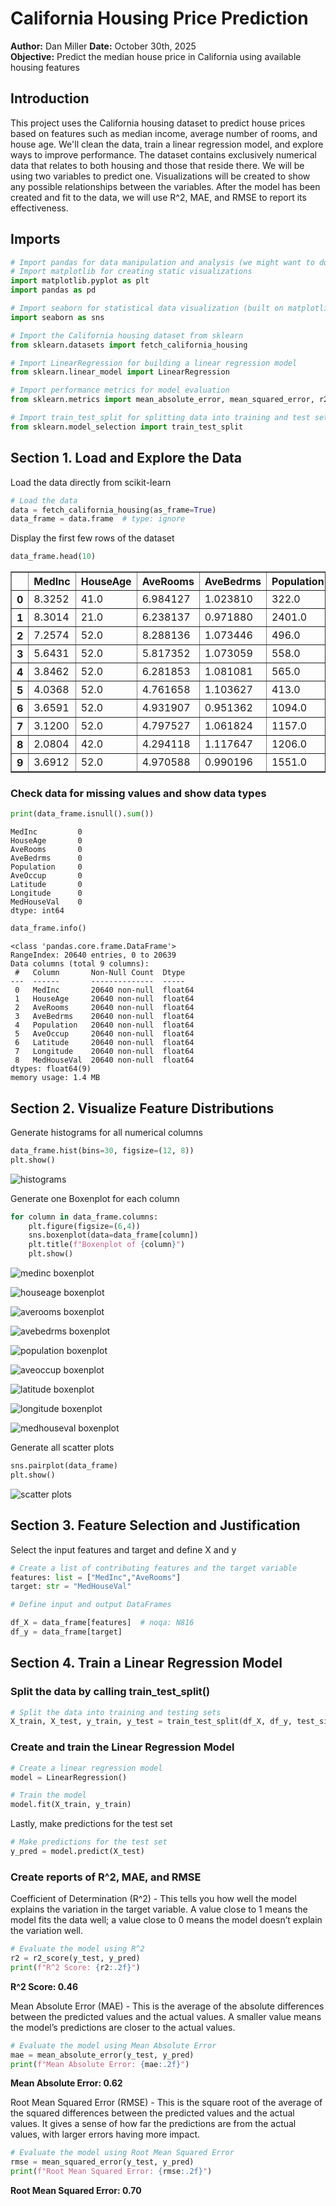 # **California Housing Price Prediction**
**Author:** Dan Miller 
**Date:** October 30th, 2025  
**Objective:** Predict the median house price in California using available housing features

## **Introduction**

This project uses the California housing dataset to predict house prices based on features such as median income, average number of rooms, and house age. We'll clean the data, train a linear regression model, and explore ways to improve performance. The dataset contains exclusively numerical data that relates to both housing and those that reside there. We will be using two variables to predict one. Visualizations will be created to show any possible relationships between the variables. After the model has been created and fit to the data, we will use R^2, MAE, and RMSE to report its effectiveness.

## **Imports**

```python
# Import pandas for data manipulation and analysis (we might want to do more with it)
# Import matplotlib for creating static visualizations
import matplotlib.pyplot as plt
import pandas as pd

# Import seaborn for statistical data visualization (built on matplotlib)
import seaborn as sns

# Import the California housing dataset from sklearn
from sklearn.datasets import fetch_california_housing

# Import LinearRegression for building a linear regression model
from sklearn.linear_model import LinearRegression

# Import performance metrics for model evaluation
from sklearn.metrics import mean_absolute_error, mean_squared_error, r2_score

# Import train_test_split for splitting data into training and test sets
from sklearn.model_selection import train_test_split
```

## **Section 1. Load and Explore the Data**

Load the data directly from scikit-learn

```python
# Load the data
data = fetch_california_housing(as_frame=True)
data_frame = data.frame  # type: ignore
```

Display the first few rows of the dataset

```python
data_frame.head(10)
```

<div>
<style scoped>
    .dataframe tbody tr th:only-of-type {
        vertical-align: middle;
    }

    .dataframe tbody tr th {
        vertical-align: top;
    }

    .dataframe thead th {
        text-align: right;
    }
</style>
<table border="1" class="dataframe">
  <thead>
    <tr style="text-align: right;">
      <th></th>
      <th>MedInc</th>
      <th>HouseAge</th>
      <th>AveRooms</th>
      <th>AveBedrms</th>
      <th>Population</th>
      <th>AveOccup</th>
      <th>Latitude</th>
      <th>Longitude</th>
      <th>MedHouseVal</th>
    </tr>
  </thead>
  <tbody>
    <tr>
      <th>0</th>
      <td>8.3252</td>
      <td>41.0</td>
      <td>6.984127</td>
      <td>1.023810</td>
      <td>322.0</td>
      <td>2.555556</td>
      <td>37.88</td>
      <td>-122.23</td>
      <td>4.526</td>
    </tr>
    <tr>
      <th>1</th>
      <td>8.3014</td>
      <td>21.0</td>
      <td>6.238137</td>
      <td>0.971880</td>
      <td>2401.0</td>
      <td>2.109842</td>
      <td>37.86</td>
      <td>-122.22</td>
      <td>3.585</td>
    </tr>
    <tr>
      <th>2</th>
      <td>7.2574</td>
      <td>52.0</td>
      <td>8.288136</td>
      <td>1.073446</td>
      <td>496.0</td>
      <td>2.802260</td>
      <td>37.85</td>
      <td>-122.24</td>
      <td>3.521</td>
    </tr>
    <tr>
      <th>3</th>
      <td>5.6431</td>
      <td>52.0</td>
      <td>5.817352</td>
      <td>1.073059</td>
      <td>558.0</td>
      <td>2.547945</td>
      <td>37.85</td>
      <td>-122.25</td>
      <td>3.413</td>
    </tr>
    <tr>
      <th>4</th>
      <td>3.8462</td>
      <td>52.0</td>
      <td>6.281853</td>
      <td>1.081081</td>
      <td>565.0</td>
      <td>2.181467</td>
      <td>37.85</td>
      <td>-122.25</td>
      <td>3.422</td>
    </tr>
    <tr>
      <th>5</th>
      <td>4.0368</td>
      <td>52.0</td>
      <td>4.761658</td>
      <td>1.103627</td>
      <td>413.0</td>
      <td>2.139896</td>
      <td>37.85</td>
      <td>-122.25</td>
      <td>2.697</td>
    </tr>
    <tr>
      <th>6</th>
      <td>3.6591</td>
      <td>52.0</td>
      <td>4.931907</td>
      <td>0.951362</td>
      <td>1094.0</td>
      <td>2.128405</td>
      <td>37.84</td>
      <td>-122.25</td>
      <td>2.992</td>
    </tr>
    <tr>
      <th>7</th>
      <td>3.1200</td>
      <td>52.0</td>
      <td>4.797527</td>
      <td>1.061824</td>
      <td>1157.0</td>
      <td>1.788253</td>
      <td>37.84</td>
      <td>-122.25</td>
      <td>2.414</td>
    </tr>
    <tr>
      <th>8</th>
      <td>2.0804</td>
      <td>42.0</td>
      <td>4.294118</td>
      <td>1.117647</td>
      <td>1206.0</td>
      <td>2.026891</td>
      <td>37.84</td>
      <td>-122.26</td>
      <td>2.267</td>
    </tr>
    <tr>
      <th>9</th>
      <td>3.6912</td>
      <td>52.0</td>
      <td>4.970588</td>
      <td>0.990196</td>
      <td>1551.0</td>
      <td>2.172269</td>
      <td>37.84</td>
      <td>-122.25</td>
      <td>2.611</td>
    </tr>
  </tbody>
</table>
</div>

### **Check data for missing values and show data types**

```python
print(data_frame.isnull().sum())
```


    MedInc         0
    HouseAge       0
    AveRooms       0
    AveBedrms      0
    Population     0
    AveOccup       0
    Latitude       0
    Longitude      0
    MedHouseVal    0
    dtype: int64

```python
data_frame.info()
```

    <class 'pandas.core.frame.DataFrame'>
    RangeIndex: 20640 entries, 0 to 20639
    Data columns (total 9 columns):
     #   Column       Non-Null Count  Dtype  
    ---  ------       --------------  -----  
     0   MedInc       20640 non-null  float64
     1   HouseAge     20640 non-null  float64
     2   AveRooms     20640 non-null  float64
     3   AveBedrms    20640 non-null  float64
     4   Population   20640 non-null  float64
     5   AveOccup     20640 non-null  float64
     6   Latitude     20640 non-null  float64
     7   Longitude    20640 non-null  float64
     8   MedHouseVal  20640 non-null  float64
    dtypes: float64(9)
    memory usage: 1.4 MB


## **Section 2. Visualize Feature Distributions**

Generate histograms for all numerical columns

```python
data_frame.hist(bins=30, figsize=(12, 8))
plt.show()
```

![histograms](image.png)

Generate one Boxenplot for each column

```python
for column in data_frame.columns:
    plt.figure(figsize=(6,4))
    sns.boxenplot(data=data_frame[column])
    plt.title(f"Boxenplot of {column}")
    plt.show()
```

![medinc boxenplot](image-1.png)

![houseage boxenplot](image-2.png)

![averooms boxenplot](image-3.png)

![avebedrms boxenplot](image-4.png)

![population boxenplot](image-5.png)

![aveoccup boxenplot](image-6.png)

![latitude boxenplot](image-7.png)

![longitude boxenplot](image-8.png)

![medhouseval boxenplot](image-9.png)

Generate all scatter plots

```python
sns.pairplot(data_frame)
plt.show()
```

![scatter plots](image-10.png)

## **Section 3. Feature Selection and Justification**

Select the input features and target and define X and y

```python
# Create a list of contributing features and the target variable
features: list = ["MedInc","AveRooms"]
target: str = "MedHouseVal"

# Define input and output DataFrames

df_X = data_frame[features]  # noqa: N816
df_y = data_frame[target]
```

## **Section 4. Train a Linear Regression Model**

### **Split the data by calling train_test_split()**

```python
# Split the data into training and testing sets
X_train, X_test, y_train, y_test = train_test_split(df_X, df_y, test_size=0.2, random_state=42)
```

### **Create and train the Linear Regression Model**

```python
# Create a linear regression model
model = LinearRegression()

# Train the model
model.fit(X_train, y_train)
```

Lastly, make predictions for the test set

```python
# Make predictions for the test set
y_pred = model.predict(X_test)
```

### **Create reports of R^2, MAE, and RMSE**

Coefficient of Determination (R^2) - This tells you how well the model explains the variation in the target variable. A value close to 1 means the model fits the data well; a value close to 0 means the model doesn’t explain the variation well.
```python
# Evaluate the model using R^2
r2 = r2_score(y_test, y_pred)
print(f"R^2 Score: {r2:.2f}")
```
**R^2 Score: 0.46**

Mean Absolute Error (MAE) - This is the average of the absolute differences between the predicted values and the actual values. A smaller value means the model’s predictions are closer to the actual values.
```python
# Evaluate the model using Mean Absolute Error
mae = mean_absolute_error(y_test, y_pred)
print(f"Mean Absolute Error: {mae:.2f}")
```
**Mean Absolute Error: 0.62**

Root Mean Squared Error (RMSE) - This is the square root of the average of the squared differences between the predicted values and the actual values. It gives a sense of how far the predictions are from the actual values, with larger errors having more impact.
```python
# Evaluate the model using Root Mean Squared Error
rmse = mean_squared_error(y_test, y_pred)
print(f"Root Mean Squared Error: {rmse:.2f}")
```
**Root Mean Squared Error: 0.70**